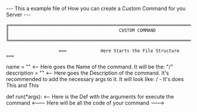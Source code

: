 ---              This a example file of How you can create a Custom Command for you Server              ---

    ╔══════════════════════════════════════════════════════════════════════════════════════════════════╗
    ║                                          CUSTOM COMMAND                                          ║
    ╚══════════════════════════════════════════════════════════════════════════════════════════════════╝

                        ===             Here Starts the File Structure             ===

name = "" <-- Here goes the Name of the command. It will be the: "/<command>"
description = "" <-- Here goes the Description of the command. It's recommended to add the necessary args to it. It will look like:
/<command> - <arguments> It's does This and This

def run(*args): <-- Here is the Def with the arguments for execute the command
    <---     Here will be all the code of your command     --->



